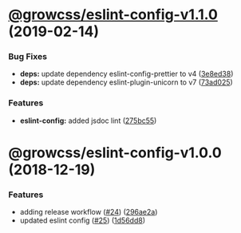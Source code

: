 # [@growcss/eslint-config-v1.1.0](https://github.com/growcss/growcss/compare/v1.0.2...v1.1.0) (2019-02-14)


### Bug Fixes

* **deps:** update dependency eslint-config-prettier to v4 ([3e8ed38](https://github.com/growcss/growcss/commit/3e8ed38))
* **deps:** update dependency eslint-plugin-unicorn to v7 ([73ad025](https://github.com/growcss/growcss/commit/73ad025))


### Features

* **eslint-config:** added jsdoc lint ([275bc55](https://github.com/growcss/growcss/commit/275bc55))

# @growcss/eslint-config-v1.0.0 (2018-12-19)


### Features

* adding release workflow ([#24](https://github.com/growcss/growcss/issues/24)) ([296ae2a](https://github.com/growcss/growcss/commit/296ae2a))
* updated eslint config ([#25](https://github.com/growcss/growcss/issues/25)) ([1d56dd8](https://github.com/growcss/growcss/commit/1d56dd8))
